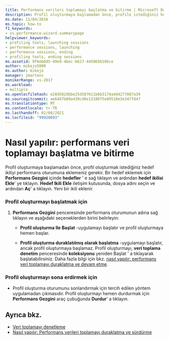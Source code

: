 ```yaml
---
title: Performans verileri toplamayı başlatma ve bitirme | Microsoft Docs
description: Profil oluşturmaya başlamadan önce, profile istediğiniz hedef ikiliyi, performans oturumuna nasıl ekleyebileceğiniz hakkında bilgi edinin.
ms.date: 11/04/2016
ms.topic: how-to
f1_keywords:
- vs.performance.wizard.summarypage
helpviewer_keywords:
- profiling tools, launching sessions
- performance sessions, launching
- performance sessions, ending
- profiling tools, ending sessions
ms.assetid: 9f6eb0d5-d9e9-4bec-b627-445065610bce
author: mikejo5000
ms.author: mikejo
manager: jmartens
monikerRange: vs-2017
ms.workload:
- multiple
ms.openlocfilehash: e28d582dbbe25d587611b6b3174a4d4277887a39
ms.sourcegitcommit: ae6d47b09a439cd0e13180f5e89510e3e347fd47
ms.translationtype: MT
ms.contentlocale: tr-TR
ms.lasthandoff: 02/08/2021
ms.locfileid: "99920693"
---
```

# <a name="how-to-start-and-end-performance-data-collection"></a>Nasıl yapılır: performans veri toplamayı başlatma ve bitirme
Profil oluşturmaya başlamadan önce, profil oluşturmak istediğiniz hedef ikiliyi performans oturumuna eklemeniz gerekir. Bir hedef eklemek için **Performans Gezgini** içinde **hedefler** ' e sağ tıklayın ve ardından **hedef ikilisi Ekle**' ye tıklayın. **Hedef Ikili Ekle** iletişim kutusunda, dosya adını seçin ve ardından **Aç**' a tıklayın. Yeni bir ikili eklenir.

### <a name="to-start-profiling"></a>Profil oluşturmayı başlatmak için

1. **Performans Gezgini** penceresinde performans oturumunun adına sağ tıklayın ve aşağıdaki seçeneklerden birini belirleyin:

    - **Profil oluşturma Ile Başlat** -uygulamayı başlatır ve profil oluşturmaya hemen başlar.

    - **Profil oluşturma duraklatılmış olarak başlatma** -uygulamayı başlatır, ancak profil oluşturmaya başlamaz. Profil oluşturmayı, **veri toplama denetim** penceresinde **koleksiyonu** yeniden Başlat ' a tıklayarak başlatabilirsiniz. Daha fazla bilgi için bkz. [nasıl yapılır: performans veri toplamayı duraklatma ve devam etme](../profiling/how-to-pause-and-resume-performance-data-collection.md).

### <a name="to-end-profiling"></a>Profil oluşturmayı sona erdirmek için

- Profil oluşturma oturumunu sonlandırmak için tercih edilen yöntem uygulamadan çıkmasıdır. Profil oluşturmayı hemen durdurmak için **Performans Gezgini** araç çubuğunda **Durdur**' a tıklayın.

## <a name="see-also"></a>Ayrıca bkz.
- [Veri toplamayı denetleme](../profiling/controlling-data-collection.md)
- [Nasıl yapılır: Performans verileri toplamayı duraklatma ve sürdürme](../profiling/how-to-pause-and-resume-performance-data-collection.md)
